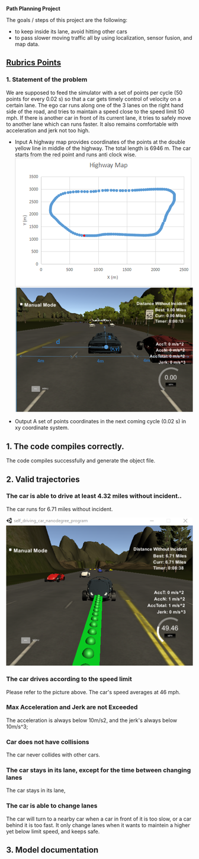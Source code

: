 **Path Planning Project**



The goals / steps of this project are the following:

* to keep inside its lane, avoid hitting other cars
* to pass slower moving traffic all by using localization, sensor fusion, and map data.

## [Rubrics Points](https://review.udacity.com/#!/rubrics/1020/view) 

### 1. Statement of the problem
We are supposed to feed the simulator with a set of points per cycle (50 points for every 0.02 s) so that a car gets timely control of velocity on a certain lane. The ego car runs along one of the 3 lanes on the right hand side of the road, and tries to maintain a speed close to the speed limit 50 mph. If there is another car in front of its current lane, it tries to safely move to another lane which can runs faster. It also remains comfortable with acceleration and jerk not too high.

* Input
A highway map provides coordinates of the points at the double yellow line in middle of the highway. The total length is 6946 m. The car starts from the red point and runs anti clock wise.
![picture alt](report/overview1.png)
![picture alt](report/overview2.png)

* Output
A set of points coordinates in the next coming cycle (0.02 s) in xy coordinate system.

## 1. The code compiles correctly.
The code compiles successfully and generate the object file.

## 2. Valid trajectories
### The car is able to drive at least 4.32 miles without incident..

The car runs for 6.71 miles without incident.

![picture alt](report/runfor6miles.png)


### The car drives according to the speed limit
Please refer to the picture above. The car's speed averages at 46 mph.

### Max Acceleration and Jerk are not Exceeded
The acceleration is always below 10m/s2, and the jerk's always below 10m/s^3;

### Car does not have collisions
The car never collides with other cars.

### The car stays in its lane, except for the time between changing lanes
The car stays in its lane, 

### The car is able to change lanes
The car will turn to a nearby car when a car in front of it is too slow, or a car behind it is too fast. It only change lanes when it wants to maintein a higher yet below limit speed, and keeps safe.

## 3. Model documentation


